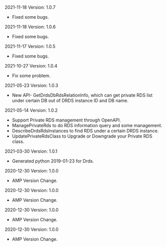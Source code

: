 2021-11-18 Version: 1.0.7
- Fixed some bugs.

2021-11-18 Version: 1.0.6
- Fixed some bugs.

2021-11-17 Version: 1.0.5
- Fixed some bugs.

2021-10-27 Version: 1.0.4
- Fix some problem.

2021-05-23 Version: 1.0.3
- New API- GetDrdsDbRdsRelationInfo, which can get private RDS list under certain DB out of DRDS instance ID and DB name.

2021-05-14 Version: 1.0.2
- Support Private RDS management through OpenAPI.
- ManagePrivateRds to do RDS information query and some management.
- DescribeDrdsRdsInstances to find RDS under a certain DRDS instance.
- UpdatePrivateRdsClass to Upgrade or Downgrade your Private RDS class.

2021-03-30 Version: 1.0.1
- Generated python 2019-01-23 for Drds.

2020-12-30 Version: 1.0.0
- AMP Version Change.

2020-12-30 Version: 1.0.0
- AMP Version Change.

2020-12-30 Version: 1.0.0
- AMP Version Change.

2020-12-30 Version: 1.0.0
- AMP Version Change.

